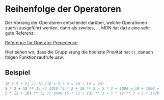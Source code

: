 # Reihenfolge der Operatoren

<show-structure depth="2" />

Der Vorrang der Operatoren entscheidet darüber, welche Operationen zuerst ausgeführt werden, dann als zweites, ... MDN hat dazu eine sehr gute
Referenz:

[Reference for Operator Precedence](https://developer.mozilla.org/en-US/docs/Web/JavaScript/Reference/Operators/Operator_precedence)

Hier sehen wir, dass die Gruppierung die höchste Priorität hat `()`, danach folgen Funktionsaufrufe usw.

## Beispiel

```JavaScript
10 + 5 * 2; // 20 (10 + 5 * 2 = 10 + 10 = 20)
5 * 2 + 10 ** 3; // 1010 (5 * 2 + 10 ** 3 = 5 * 2 + 1000 = 10 + 1000 = 1010)
5 * (2 + 10) ** 3; // 8640 (5 * (2 + 10) ** 3 = 5 * 12 ** 3 = 5 * 1728 = 8640)
```
